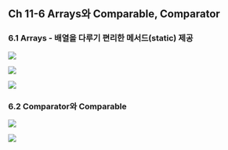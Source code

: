 ## Ch 11-6 Arrays와 Comparable, Comparator

### 6.1 Arrays - 배열을 다루기 편리한 메서드(static) 제공

![](C:\Users\IBK\Desktop\Java\200217_11-5~6\capture\4.PNG)

![](C:\Users\IBK\Desktop\Java\200217_11-5~6\capture\5.PNG)

![](C:\Users\IBK\Desktop\Java\200217_11-5~6\capture\6.PNG)



### 6.2 Comparator와 Comparable

![](C:\Users\IBK\Desktop\Java\200217_11-5~6\capture\7.PNG)



![](C:\Users\IBK\Desktop\Java\200217_11-5~6\capture\8.PNG)

